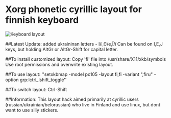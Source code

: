 # Xorg phonetic cyrillic layout for finnish keyboard

![Keyboard layout](https://github.com/sginne/finnish-russian-keyboard/blob/master/layout.png?raw=true )

##Latest Update:
added ukraininan letters - І/і,Є/е,Ї/ї
Can be found on I,E,J keys, but holding AltGr or AltGr-Shift for capital letter.

##To install customized layout:
Copy 'fi' file into /usr/share/X11/xkb/symbols Use root permissions and overwrite existing layout.

##To use layout:
''setxkbmap -model pc105 -layout fi,fi -variant ",firu"  -option grp:lctrl_lshift_toggle''

##To switch layout:
Ctrl-Shift

##Information:
This layout hack aimed primarily at cyrillic users (russian/ukrainian/belorussian) who live in Finland and use linux, but dont want to use silly stickers.


